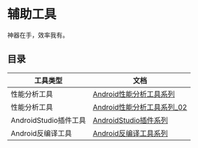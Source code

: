 # 辅助工具

神器在手，效率我有。


## 目录

|	工具类型		|	文档		|
|----------|-------------|
|性能分析工具| [Android性能分析工具系列](Android性能分析工具系列.md)|
|性能分析工具| [Android性能分析工具系列_02](Android性能分析工具系列_20151011.md)|
|AndroidStudio插件工具| [AndroidStudio插件系列](AndroidStudio插件系列.md)|
|Android反编译工具| [Android反编译工具系列](Android反编译工具系列.md)|

